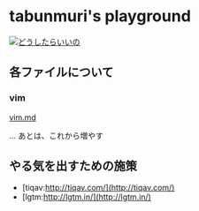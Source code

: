 # tabunmuri's playground
[![どうしたらいいの](http://tiqav.com/1HK.th.jpg)](http://tiqav.com/1HK)

## 各ファイルについて
### vim
[vim.md](https://github.com/tabunmuri/study/blob/master/vim/vim.md)

... あとは、これから増やす

## やる気を出すための施策
- [tiqav:http://tiqav.com/](http://tiqav.com/)
- [lgtm:http://lgtm.in/](http://lgtm.in/)
